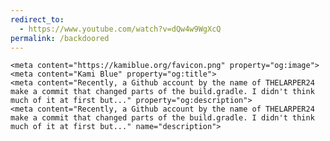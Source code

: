```yaml
---
redirect_to: 
  - https://www.youtube.com/watch?v=dQw4w9WgXcQ
permalink: /backdoored
---
```

	<meta content="https://kamiblue.org/favicon.png" property="og:image">
	<meta content="Kami Blue" property="og:title">
	<meta content="Recently, a Github account by the name of THELARPER24 make a commit that changed parts of the build.gradle. I didn't think much of it at first but..." property="og:description">
	<meta content="Recently, a Github account by the name of THELARPER24 make a commit that changed parts of the build.gradle. I didn't think much of it at first but..." name="description">
  <meta name="theme-color" content="#9b90ff">
	<link href="https://kamiblue.org/backdoored" rel="canonical">
	<meta content="https://kamiblue.org/backdoored" property="og:url">
	<meta content="Kami Blue" property="og:site_name">
	<link href="https://kamiblue.org/favicon.png" id="favicon" rel="icon" type="image/x-icon">
